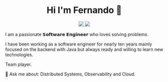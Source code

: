 <h1 align="center">Hi I'm Fernando 👋</h1>

<p align="center">
    <a href="https://twitter.com/frlzno"><img src="https://img.shields.io/badge/twitter-@frlzno-%231FA1F1?style=flat&logo=twitter&logoColor=white"/></a>
    <a href="https://www.linkedin.com/in/fernandolozanopajaron"><img src="https://img.shields.io/badge/linkedin-Fernando-%230177B5?style=flat&logo=linkedin"/></a>
 </p>

I am a passionate 𝗦𝗼𝗳𝘁𝘄𝗮𝗿𝗲 𝗘𝗻𝗴𝗶𝗻𝗲𝗲𝗿 who loves solving problems.

I have been working as a software engineer for nearly ten years mainly focused on the backend with Java but always ready and willing to learn new technologies.

Team player.

💬 Ask me about: Distributed Systems, Observability and Cloud.
